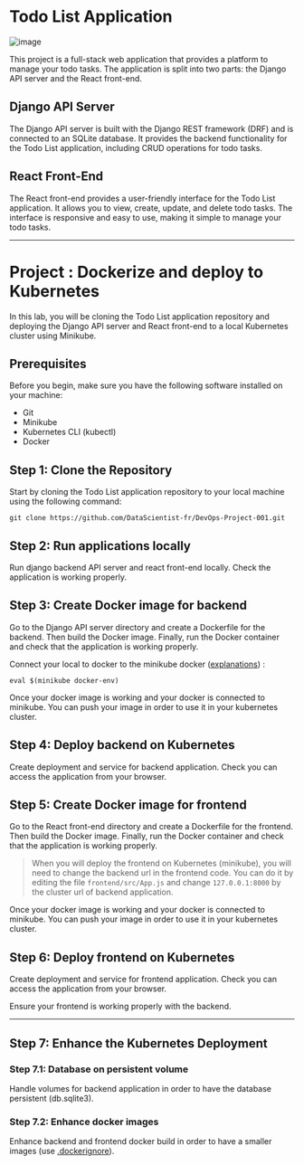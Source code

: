 # Todo List Application


![image](https://user-images.githubusercontent.com/9051426/218775964-68b066ba-fb6e-4085-a701-52054847ff9f.png)

This project is a full-stack web application that provides a platform to manage your todo tasks. The application is split into two parts: the Django API server and the React front-end.

## Django API Server

The Django API server is built with the Django REST framework (DRF) and is connected to an SQLite database. It provides the backend functionality for the Todo List application, including CRUD operations for todo tasks.

## React Front-End

The React front-end provides a user-friendly interface for the Todo List application. It allows you to view, create, update, and delete todo tasks. The interface is responsive and easy to use, making it simple to manage your todo tasks.

---


# Project : Dockerize and deploy to Kubernetes

In this lab, you will be cloning the Todo List application repository and deploying the Django API server and React front-end to a local Kubernetes cluster using Minikube.


## Prerequisites
Before you begin, make sure you have the following software installed on your machine:
- Git
- Minikube
- Kubernetes CLI (kubectl)
- Docker

## Step 1: Clone the Repository

Start by cloning the Todo List application repository to your local machine using the following command:

```
git clone https://github.com/DataScientist-fr/DevOps-Project-001.git
```

## Step 2: Run applications locally

Run django backend API server and react front-end locally.
Check the application is working properly.


## Step 3: Create Docker image for backend

Go to the Django API server directory and create a Dockerfile for the backend. Then build the Docker image. Finally, run the Docker container and check that the application is working properly.

Connect your local to docker to the minikube docker ([explanations](https://minikube.sigs.k8s.io/docs/handbook/pushing/#1-pushing-directly-to-the-in-cluster-docker-daemon-docker-env)) : 
```
eval $(minikube docker-env)
```

Once your docker image is working and your docker is connected to minikube. You can push your image in order to use it in your kubernetes cluster.

## Step 4: Deploy backend on Kubernetes

Create deployment and service for backend application. Check you can access the application from your browser.

## Step 5: Create Docker image for frontend

Go to the React front-end directory and create a Dockerfile for the frontend. Then build the Docker image. Finally, run the Docker container and check that the application is working properly.

> When you will deploy the frontend on Kubernetes (minikube), you will need to change the backend url in the frontend code. You can do it by editing the file `frontend/src/App.js` and change `127.0.0.1:8000` by the cluster url of backend application.

Once your docker image is working and your docker is connected to minikube. You can push your image in order to use it in your kubernetes cluster.

## Step 6: Deploy frontend on Kubernetes

Create deployment and service for frontend application. Check you can access the application from your browser.

Ensure your frontend is working properly with the backend.

---

## Step 7: Enhance the Kubernetes Deployment

### Step 7.1: Database on persistent volume
Handle volumes for backend application in order to have the database persistent (db.sqlite3).

### Step 7.2: Enhance docker images
Enhance backend and frontend docker build in order to have a smaller images (use [.dockerignore](https://docs.docker.com/engine/reference/builder/#dockerignore-file)).
